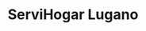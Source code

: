 ---
title: "ServiHogar Lugano"
url: /ciudad-autonoma-de-buenos-aires/servihogar-lugano/
shop: Radiotechnik
---